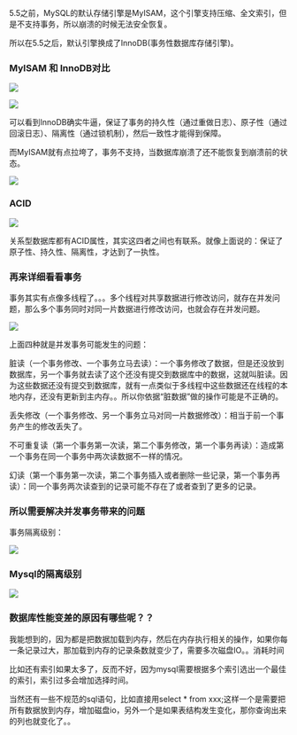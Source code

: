 5.5之前，MySQL的默认存储引擎是MyISAM，这个引擎支持压缩、全文索引，但是不支持事务，所以崩溃的时候无法安全恢复。

所以在5.5之后，默认引擎换成了InnoDB(事务性数据库存储引擎)。

### MyISAM 和 InnoDB对比

![](https://winterliublog.oss-cn-beijing.aliyuncs.com/notes/20211227172038.png)

![](https://winterliublog.oss-cn-beijing.aliyuncs.com/notes/20211227172902.png)

可以看到InnoDB确实牛逼，保证了事务的持久性（通过重做日志）、原子性（通过回滚日志）、隔离性（通过锁机制），然后一致性才能得到保障。

而MyISAM就有点拉垮了，事务不支持，当数据库崩溃了还不能恢复到崩溃前的状态。

![](https://winterliublog.oss-cn-beijing.aliyuncs.com/notes/20211227173813.png)



### ACID

![](https://winterliublog.oss-cn-beijing.aliyuncs.com/notes/20211227174253.png)

关系型数据库都有ACID属性，其实这四者之间也有联系。就像上面说的：保证了原子性、持久性、隔离性，才达到了一执性。

### 再来详细看看事务

事务其实有点像多线程了。。。多个线程对共享数据进行修改访问，就存在并发问题，那么多个事务同时对同一片数据进行修改访问，也就会存在并发问题。

![](https://winterliublog.oss-cn-beijing.aliyuncs.com/notes/20211227175019.png)

上面四种就是并发事务可能发生的问题：

脏读（一个事务修改、一个事务立马去读）：一个事务修改了数据，但是还没放到数据库，另一个事务就去读了这个还没有提交到数据库中的数据，这就叫脏读。因为这些数据还没有提交到数据库，就有一点类似于多线程中这些数据还在线程的本地内存，还没有更新到主内存。。所以你依据“脏数据”做的操作可能是不正确的。

丢失修改（一个事务修改、另一个事务立马对同一片数据修改）：相当于前一个事务产生的修改丢失了。

不可重复读（第一个事务第一次读，第二个事务修改，第一个事务再读）：造成第一个事务在同一个事务中两次读数据不一样的情况。

幻读（第一个事务第一次读，第二个事务插入或者删除一些记录，第一个事务再读）：同一个事务两次读查到的记录可能不存在了或者查到了更多的记录。

### 所以需要解决并发事务带来的问题

事务隔离级别：

![](https://winterliublog.oss-cn-beijing.aliyuncs.com/notes/20211227180331.png)

### Mysql的隔离级别

![](https://winterliublog.oss-cn-beijing.aliyuncs.com/notes/20211227180924.png)

### 数据库性能变差的原因有哪些呢？？

我能想到的，因为都是把数据加载到内存，然后在内存执行相关的操作，如果你每一条记录过大，那加载到内存的记录条数就变少了，需要多次磁盘IO。。消耗时间

比如还有索引如果太多了，反而不好，因为mysql需要根据多个索引选出一个最佳的索引，索引过多会增加选择时间。

当然还有一些不规范的sql语句，比如直接用select * from xxx;这样一个是需要把所有数据放到内存，增加磁盘io，另外一个是如果表结构发生变化，那你查询出来的列也就变化了。。